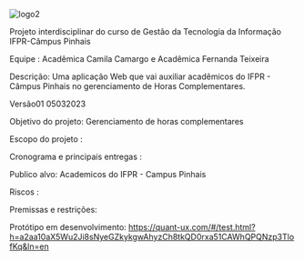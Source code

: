  
![logo2](https://github.com/fernandat87/projetohoracom/assets/114197402/60955dc6-016f-455a-8161-ea819a95f52d)


Projeto interdisciplinar do curso de Gestão da Tecnologia da Informação IFPR-Câmpus Pinhais 

Equipe : Acadêmica Camila Camargo e Acadêmica Fernanda Teixeira

Descrição: Uma aplicação Web que vai auxiliar acadêmicos do IFPR - Câmpus Pinhais no gerenciamento de Horas Complementares.

Versão01 05032023

Objetivo do projeto: Gerenciamento de horas complementares 

Escopo do projeto : 

Cronograma e principais entregas :

Publico alvo: Academicos do IFPR - Campus Pinhais 

Riscos : 

Premissas e restrições: 

Protótipo em desenvolvimento: https://quant-ux.com/#/test.html?h=a2aa10aX5Wu2Ji8sNyeGZkykgwAhyzCh8tkQD0rxa51CAWhQPQNzp3TlofKq&ln=en 





